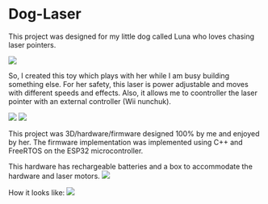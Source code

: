 # Dog-Laser

This project was designed for my little dog called Luna who loves chasing laser pointers.

![](Documentation/Luna%20Pic.png)

So, I created this toy which plays with her while I am busy building something else. For her safety, this laser is power adjustable and moves with different speeds and effects. Also, it allows me to coontroller the laser pointer with an external controller (Wii nunchuk).

![](Documentation/Demo%202.gif)
![](Documentation/Demo%201.gif)

This project was 3D/hardware/firmware designed 100% by me and enjoyed by her. The firmware implementation was implemented using C++ and FreeRTOS on the ESP32 microcontroller.

This hardware has rechargeable batteries and a box to accommodate the hardware and laser motors.
![](Documentation/Laser%20box.png)


How it looks like:
![](Documentation/result.jpg)
